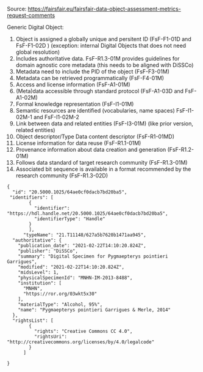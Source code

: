 Source: https://fairsfair.eu/fairsfair-data-object-assessment-metrics-request-comments

Generic Digital Object: 

1. Object is assigned a globally unique and persitent ID (FsF-F1-01D and FsF-F1-02D ) (exception: internal Digital Objects that does not need global resolution) 
3. Includes authoritative data. FsF-R1.3-01M provides guidelines for domain agnostic core metadata (this needs to be aligned with DiSSCo) 
4. Metadata need to include the PID of the object (FsF-F3-01M)
5. Metadata can be retrieved programmatically (FsF-F4-01M)
6. Access and license information (FsF-A1-01M)
7. (Meta)data accessible through standard protocol (FsF-A1-03D and FsF-A1-02M)
8. Formal knowledge representation (FsF-I1-01M) 
9. Semantic resources are identified (vocabularies, name spaces) FsF-I1-02M-1 and FsF-I1-02M-2
10. Link between data and related entities (FsF-I3-01M) (like prior version, related entities) 
11. Object descriptor/Type Data content descriptor (FsF-R1-01MD)
12. License information for data reuse (FsF-R1.1-01M) 
13. Provenance information about data creation and generation (FsF-R1.2-01M) 
14. Follows data standard of target research community (FsF-R1.3-01M) 
15. Associated bit sequence is available in a format recommended by the research community (FsF-R1.3-02D) 


```
{
  "id": "20.5000.1025/64ae0cf0dacb7bd20ba5",
 "identifiers": [
        {
          "identifier": "https://hdl.handle.net/20.5000.1025/64ae0cf0dacb7bd20ba5",
          "identifierType": "Handle"
        } 
        ],
      "typeName": "21.T11148/627a5b7620b1471aa945",
  "authoritative": {
    "publication_date": "2021-02-22T14:10:20.824Z", 
    "publisher": "DiSSCo",
    "summary": "Digital Specimen for Pygmaepterys pointieri Garrigues",
    "modified": "2021-02-22T14:10:20.824Z",
    "midsLevel": 1,
    "physicalSpecimenId": "MNHN-IM-2013-8488",
    "institution": [
      "MNHN",
      "https://ror.org/03wkt5x30"
    ],
    "materialType": "Alcohol, 95%",
    "name": "Pygmaepterys pointieri Garrigues & Merle, 2014"
  },
  "rightsList": [
        {
          "rights": "Creative Commons CC 4.0",
          "rightsUri": "http://creativecommons.org/licenses/by/4.0/legalcode"
        }
      ]
     
}  
```
